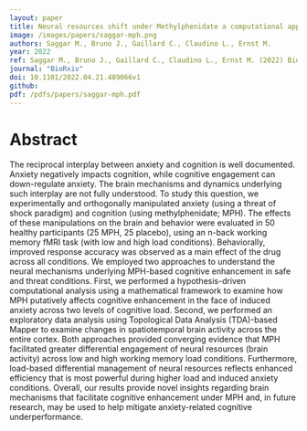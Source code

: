 ```yaml
---
layout: paper
title: Neural resources shift under Methylphenidate a computational approach to examine anxiety-cognition interplay
image: /images/papers/saggar-mph.png
authors: Saggar M., Bruno J., Gaillard C., Claudino L., Ernst M.
year: 2022
ref: Saggar M., Bruno J., Gaillard C., Claudino L., Ernst M. (2022) BioRxiv
journal: "BioRxiv"
doi: 10.1101/2022.04.21.489066v1
github:
pdf: /pdfs/papers/saggar-mph.pdf
---
```


# Abstract
The reciprocal interplay between anxiety and cognition is well documented. Anxiety negatively impacts cognition, while cognitive engagement can down-regulate anxiety. The brain mechanisms and dynamics underlying such interplay are not fully understood. To study this question, we experimentally and orthogonally manipulated anxiety (using a threat of shock paradigm) and cognition (using methylphenidate; MPH). The effects of these manipulations on the brain and behavior were evaluated in 50 healthy participants (25 MPH, 25 placebo), using an n-back working memory fMRI task (with low and high load conditions). Behaviorally, improved response accuracy was observed as a main effect of the drug across all conditions. We employed two approaches to understand the neural mechanisms underlying MPH-based cognitive enhancement in safe and threat conditions. First, we performed a hypothesis-driven computational analysis using a mathematical framework to examine how MPH putatively affects cognitive enhancement in the face of induced anxiety across two levels of cognitive load. Second, we performed an exploratory data analysis using Topological Data Analysis (TDA)-based Mapper to examine changes in spatiotemporal brain activity across the entire cortex. Both approaches provided converging evidence that MPH facilitated greater differential engagement of neural resources (brain activity) across low and high working memory load conditions. Furthermore, load-based differential management of neural resources reflects enhanced efficiency that is most powerful during higher load and induced anxiety conditions. Overall, our results provide novel insights regarding brain mechanisms that facilitate cognitive enhancement under MPH and, in future research, may be used to help mitigate anxiety-related cognitive underperformance.
